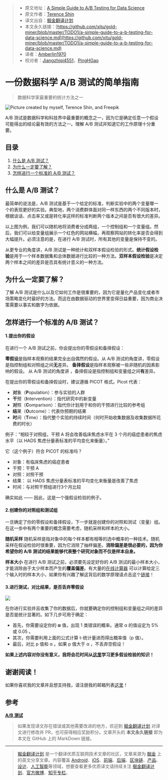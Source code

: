 > * 原文地址：[A Simple Guide to A/B Testing for Data Science](https://towardsdatascience.com/a-simple-guide-to-a-b-testing-for-data-science-73d08bdd0076)
> * 原文作者：[Terence Shin](https://medium.com/@terenceshin)
> * 译文出自：[掘金翻译计划](https://github.com/xitu/gold-miner)
> * 本文永久链接：[https://github.com/xitu/gold-miner/blob/master/TODO1/a-simple-guide-to-a-b-testing-for-data-science.md](https://github.com/xitu/gold-miner/blob/master/TODO1/a-simple-guide-to-a-b-testing-for-data-science.md)
> * 译者：[Amberlin1970](https://github.com/Amberlin1970)
> * 校对者：[Jiangzhiqi4551](https://github.com/Jiangzhiqi4551)，[PingHGao](https://github.com/PingHGao)

# 一份数据科学 A/B 测试的简单指南

> 数据科学家最重要的统计方法之一

![Picture created by myself, Terence Shin, and Freepik](https://cdn-images-1.medium.com/max/2000/0*KS_jfZBdZ9DxAvEz.png)

A/B 测试是数据科学和科技界中最重要的概念之一，因为它是确定任意一个假设可能得出的结论最有效的方法之一。理解 A/B 测试并知道它的工作原理十分重要。

## 目录

1. [什么是 A/B 测试？](#64ca)
2. [为什么一定要了解？](#bd65)
3. [怎样进行一个标准的 A/B 测试？](#7264)

## 什么是 A/B 测试？

最简单的说法是，A/B 测试是基于一个给定的标准，判断实验中的两个变量哪一个的表现更好的实验。典型地，两个消费群体面对同一样东西的两个不同版本时，根据谈话、点击率又或是转化率这样的标准判断两个版本之间是否有很大的差异。

以上图为例，我们可以随机地将消费者分成两组，一个控制组和一个变量组。然后，我们可以给变量组展示一个红色的网站横幅，再观察网站的转化率是否会得到大幅提升。必须注意的是，在进行 A/B 测试时，所有其他的变量是保持不变的。

从更专业的角度讲，A/B 测试是一种统计和双样本假设检验的形式。**统计假设检验**是用于一个样本数据集和总体数据进行比较的一种方法。**双样本假设检验**是决定两个样本之间的差异是否具有统计意义的一种方法。

## 为什么一定要了解？

了解 A/B 测试是什么以及它如何工作是很重要的，因为它是量化产品变化或者市场策略变化时最好的方法。而这在由数据驱动的世界里变得日益重要，因为商业决策需要以事实和数字为依据。

## 怎样进行一个标准的 A/B 测试？

#### 1.提出你的假设

在进行一个 A/B 测试之前，你会提出你的零假设和备择假设：

**零假设**是指样本观察的结果完全出自偶然的假设。从 A/B 测试的角度讲，零假设是指控制组和对照组之间**无**差异。
**备择假设**是指样本观察被一些非随机的因素影响的假设。 从 A/B 测试的角度讲 ，备择假设是指控制组和变量组之间**有**差异。

在提出你的零假设和备择假设时，建议遵循 PICOT 格式。Picot 代表：

- **对**象（**P**opulation）：参与实验的人群
- **干**预（**I**ntervention）：指代研究中的新变量
- **对**照（**C**omparison）：指代你计划用于和你的干预进行比较的参考组
- **结**果（**O**utcome）：代表你预期的结果
- **时**间（**T**ime）：指代整个实验的持续时间（何时开始收集数据及收集数据所花费的时长）

例子：“相较于对照组，干预 A 将会改善临床焦虑水平在 3 个月的癌症患者的焦虑水平（以 HADS 焦虑分量表标准的平均变化来衡量）。”

它（这个例子）符合 PICOT 的标准吗？

* 对象：有临床焦虑的癌症患者
* 干预：干预 A
* 对照：对照干预
* 结果： 以 HADS 焦虑分量表标准的平均变化来衡量是改善了焦虑
* 时间：与对照干预组进行3个月比较

确实如此 —— 因此，这是一个强假设检验的例子。

#### 2.创建你的对照组和测试组

一旦确定了你的零假设和备择假设，下一步就是创建你的对照和测试（变量）组。在这一歩中有两个重要的概念需要考虑，随机采样和样本的大小。

**随机采样**
随机采样是指对象中的每个样本都有相等的选中概率的一种技术。随机采样在假设检验时很重要，因为它消除了抽样偏差。**消除偏差是很必要的，因为你希望你的 A/B 测试的结果能够代表整个研究对象而不仅是样本自身。**

**样本大小**
在进行 A/B 测试之前，必须要先设定好你的 A/B 测试的最小样本大小，才能消除由于太少样本而产生的**覆盖偏差**。有大量的[在线计算器](https://www.optimizely.com/sample-size-calculator/ ) 可以计算给定三个输入时的样本大小，如果你有兴趣了解这背后的数学原理请点击这个[链接]( https://online.stat.psu.edu/stat414/node/306/ )！

#### 3.进行测试，对比结果，是否丢弃零假设

![](https://cdn-images-1.medium.com/max/2000/0*KIie8p4lPGVXfCgZ.png)

在你进行实验并且收集了你的数据后，你就要确定你的控制组和变量组之间的差异是否是统计显著的。如下几步可用于确定：

* 首先，你需要设定你的 **α** 值，出现 1 类错误的概率。通常 α 的值设定为 5% 或 0.05 。
* 其次，你需要利用上面的公式计算 t-统计量进而得出概率值（p 值）。
* 最后，对比 p 值和 α 。如果 p 值大于 α ，不丢弃空假设！

**如果上述内容对你没有意义，我将会花时间从[这里](https://www.khanacademy.org/math/statistics-probability/significance-tests-one-sample/idea-of-significance-tests/v/simple-hypothesis-testing)学习更多假设检验的知识！**

## 谢谢阅读！

如果你喜欢我的文章并且想支持我，请注册我的邮箱列表[这里](https://terenceshin.typeform.com/to/fe0gYe)！

## 参考

[**A/B 测试**](https://en.wikipedia.org/wiki/A/B_testing) 

> 如果发现译文存在错误或其他需要改进的地方，欢迎到 [掘金翻译计划](https://github.com/xitu/gold-miner) 对译文进行修改并 PR，也可获得相应奖励积分。文章开头的 **本文永久链接** 即为本文在 GitHub 上的 MarkDown 链接。

---

> [掘金翻译计划](https://github.com/xitu/gold-miner) 是一个翻译优质互联网技术文章的社区，文章来源为 [掘金](https://juejin.im) 上的英文分享文章。内容覆盖 [Android](https://github.com/xitu/gold-miner#android)、[iOS](https://github.com/xitu/gold-miner#ios)、[前端](https://github.com/xitu/gold-miner#前端)、[后端](https://github.com/xitu/gold-miner#后端)、[区块链](https://github.com/xitu/gold-miner#区块链)、[产品](https://github.com/xitu/gold-miner#产品)、[设计](https://github.com/xitu/gold-miner#设计)、[人工智能](https://github.com/xitu/gold-miner#人工智能)等领域，想要查看更多优质译文请持续关注 [掘金翻译计划](https://github.com/xitu/gold-miner)、[官方微博](http://weibo.com/juejinfanyi)、[知乎专栏](https://zhuanlan.zhihu.com/juejinfanyi)。
